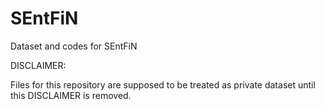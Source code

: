 # SEntFiN
Dataset and codes for SEntFiN

DISCLAIMER:

Files for this repository are supposed to be treated as private dataset until this DISCLAIMER is removed.
